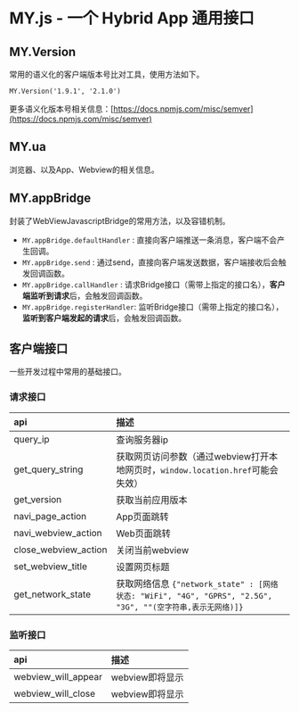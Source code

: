 # MY.js - 一个 Hybrid App 通用接口

## MY.Version

常用的语义化的客户端版本号比对工具，使用方法如下。

    MY.Version('1.9.1', '2.1.0')

更多语义化版本号相关信息：[https://docs.npmjs.com/misc/semver](https://docs.npmjs.com/misc/semver)

## MY.ua

浏览器、以及App、Webview的相关信息。

## MY.appBridge

封装了WebViewJavascriptBridge的常用方法，以及容错机制。

- `MY.appBridge.defaultHandler` : 直接向客户端推送一条消息，客户端不会产生回调。
- `MY.appBridge.send`           : 通过send，直接向客户端发送数据，客户端接收后会触发回调函数。
- `MY.appBridge.callHandler`    : 请求Bridge接口（需带上指定的接口名），**客户端监听到请求**后，会触发回调函数。
- `MY.appBridge.registerHandler`: 监听Bridge接口（需带上指定的接口名），**监听到客户端发起的请求**后，会触发回调函数。

## 客户端接口

一些开发过程中常用的基础接口。

### 请求接口

api                 | 描述
:-------------------|:--------------
query_ip            | 查询服务器ip
get_query_string    | 获取网页访问参数（通过webview打开本地网页时，`window.location.href`可能会失效）
get_version         | 获取当前应用版本
navi_page_action    | App页面跳转
navi_webview_action | Web页面跳转
close_webview_action| 关闭当前webview
set_webview_title   | 设置网页标题
get_network_state   | 获取网络信息 `{"network_state" : [网络状态: "WiFi", "4G", "GPRS", "2.5G", "3G", ""(空字符串,表示无网络)]}`

### 监听接口

api                 | 描述
:-------------------|:--------------
webview_will_appear | webview即将显示
webview_will_close  | webview即将显示